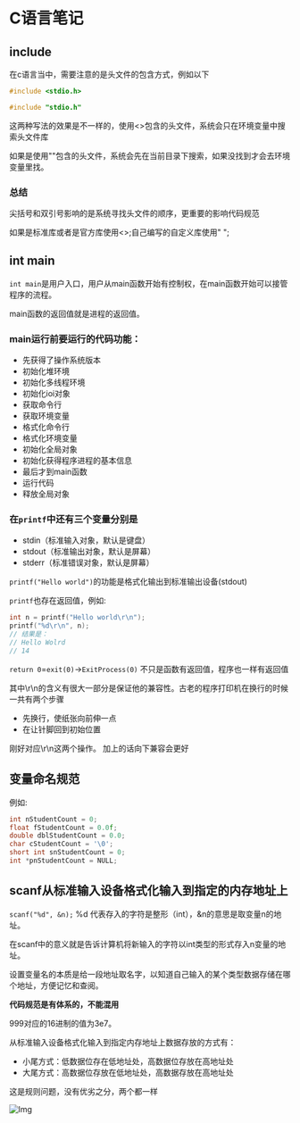# C语言笔记
## include

在c语言当中，需要注意的是头文件的包含方式，例如以下

```C
#include <stdio.h>

#include "stdio.h"
```

这两种写法的效果是不一样的，使用<>包含的头文件，系统会只在环境变量中搜索头文件库

如果是使用""包含的头文件，系统会先在当前目录下搜索，如果没找到才会去环境变量里找。

### 总结

尖括号和双引号影响的是系统寻找头文件的顺序，更重要的影响代码规范

如果是标准库或者是官方库使用<>;自己编写的自定义库使用" ";


## int main

`int main`是用户入口，用户从main函数开始有控制权，在main函数开始可以接管程序的流程。

 main函数的返回值就是进程的返回值。

 ### main运行前要运行的代码功能：
 
 
 * 先获得了操作系统版本
 * 初始化堆环境
 * 初始化多线程环境
 * 初始化ioi对象
 * 获取命令行
 * 获取环境变量
 * 格式化命令行
 * 格式化环境变量
 * 初始化全局对象
 * 初始化获得程序进程的基本信息 
 * 最后才到main函数
 * 运行代码
 * 释放全局对象

### 在`printf`中还有三个变量分别是

* stdin（标准输入对象，默认是键盘）
* stdout（标准输出对象，默认是屏幕）
* stderr（标准错误对象，默认是屏幕）
 

`printf("Hello world")`的功能是格式化输出到标准输出设备(stdout)

`printf`也存在返回值，例如:

```C
int n = printf("Hello world\r\n");
printf("%d\r\n", n);
// 结果是：
// Hello Wolrd
// 14
```

`return 0`=`exit(0)`->`ExitProcess(0)` 不只是函数有返回值，程序也一样有返回值

其中\r\n的含义有很大一部分是保证他的兼容性。古老的程序打印机在换行的时候一共有两个步骤

* 先换行，使纸张向前伸一点
* 在让针脚回到初始位置

刚好对应\r\n这两个操作。
加上的话向下兼容会更好

## 变量命名规范

例如:

```C
int nStudentCount = 0;
float fStudentCount = 0.0f;
double dblStudentCount = 0.0;
char cStudentCount = '\0';
short int snStudentCount = 0;
int *pnStudentCount = NULL;
 ```
 

 ## scanf从标准输入设备格式化输入到指定的内存地址上

 `scanf("%d", &n);` %d 代表存入的字符是整形（int），&n的意思是取变量n的地址。

 在scanf中的意义就是告诉计算机将新输入的字符以int类型的形式存入n变量的地址。

 设置变量名的本质是给一段地址取名字，以知道自己输入的某个类型数据存储在哪个地址，方便记忆和查阅。


 **代码规范是有体系的，不能混用**

999对应的16进制的值为3e7。

从标准输入设备格式化输入到指定内存地址上数据存放的方式有：

* 小尾方式：低数据位存在低地址处，高数据位存放在高地址处
* 大尾方式：高数据位存放在低地址处，高数据存放在高地址处

这是规则问题，没有优劣之分，两个都一样

![Img](https://joker-1317382260.cos.ap-guangzhou.myqcloud.com/202304011503099.webp)

